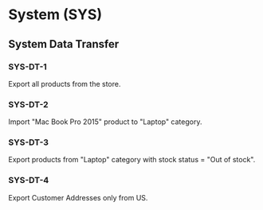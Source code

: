 # System (SYS)

## System Data Transfer

### SYS-DT-1

Export all products from the store.

### SYS-DT-2

Import "Mac Book Pro 2015" product to "Laptop" category.

### SYS-DT-3

Export products from "Laptop" category with stock status = "Out of stock".

### SYS-DT-4

Export Customer Addresses only from US.